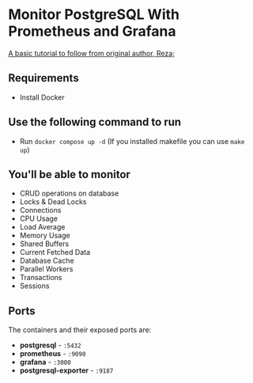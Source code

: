 # Monitor PostgreSQL With Prometheus and Grafana

[A basic tutorial to follow from original author, Reza; 
](https://rezakhademix.medium.com/a-complete-guide-to-monitor-postgresql-with-prometheus-and-grafana-5611af229882)

## Requirements
* Install Docker

## Use the following command to run
* Run `docker compose up -d` (If you installed makefile you can use `make up`)


## You'll be able to monitor  
* CRUD operations on database
* Locks & Dead Locks
* Connections
* CPU Usage
* Load Average
* Memory Usage
* Shared Buffers
* Current Fetched Data
* Database Cache
* Parallel Workers
* Transactions
* Sessions
  

## Ports
The containers and their exposed ports are:

-   **postgresql** - `:5432`
-   **prometheus** - `:9090`
-   **grafana** - `:3000`
-   **postgresql-exporter** - `:9187`


